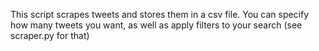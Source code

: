 This script scrapes tweets and stores them in a csv file. You can specify how many tweets you want, as well as apply filters to your search (see scraper.py for that)
